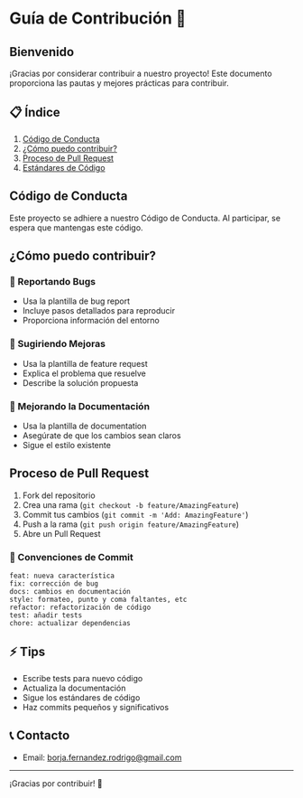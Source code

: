 # Guía de Contribución 🤝

## Bienvenido

¡Gracias por considerar contribuir a nuestro proyecto! Este documento proporciona las pautas y mejores prácticas para contribuir.

## 📋 Índice

1. [Código de Conducta](#código-de-conducta)
2. [¿Cómo puedo contribuir?](#cómo-puedo-contribuir)
3. [Proceso de Pull Request](#proceso-de-pull-request)
4. [Estándares de Código](#estándares-de-código)

## Código de Conducta

Este proyecto se adhiere a nuestro Código de Conducta. Al participar, se espera que mantengas este código.

## ¿Cómo puedo contribuir?

### 🐛 Reportando Bugs

- Usa la plantilla de bug report
- Incluye pasos detallados para reproducir
- Proporciona información del entorno

### 🚀 Sugiriendo Mejoras

- Usa la plantilla de feature request
- Explica el problema que resuelve
- Describe la solución propuesta

### 📝 Mejorando la Documentación

- Usa la plantilla de documentation
- Asegúrate de que los cambios sean claros
- Sigue el estilo existente

## Proceso de Pull Request

1. Fork del repositorio
2. Crea una rama (`git checkout -b feature/AmazingFeature`)
3. Commit tus cambios (`git commit -m 'Add: AmazingFeature'`)
4. Push a la rama (`git push origin feature/AmazingFeature`)
5. Abre un Pull Request

### 📌 Convenciones de Commit

```
feat: nueva característica
fix: corrección de bug
docs: cambios en documentación
style: formateo, punto y coma faltantes, etc
refactor: refactorización de código
test: añadir tests
chore: actualizar dependencias
```

## ⚡️ Tips

- Escribe tests para nuevo código
- Actualiza la documentación
- Sigue los estándares de código
- Haz commits pequeños y significativos

## 📞 Contacto

- Email: <borja.fernandez.rodrigo@gmail.com>

---

¡Gracias por contribuir! 🎉
